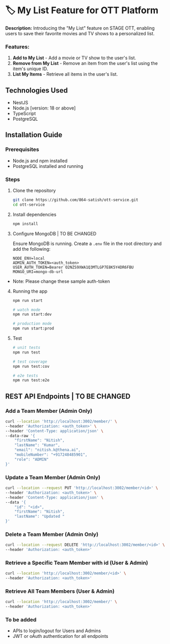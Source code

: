 # 🏷️ My List Feature for OTT Platform

**Description:**
Introducing the "My List" feature on STAGE OTT, enabling users to save their favorite movies and TV shows to a personalized list.


### Features: 

1. **Add to My List** - Add a movie or TV show to the user's list. 
2. **Remove from My List** - Remove an item from the user's list using the item's unique ID.
3. **List My Items** - Retrieve all items in the user's list.

## Technologies Used

- NestJS
- Node.js [version: 18 or above]
- TypeScript
- PostgreSQL

## Installation Guide

### Prerequisites

- Node.js and npm installed
- PostgreSQL installed and running

### Steps

1. Clone the repository
    ```bash
    git clone https://github.com/864-satish/ott-service.git
    cd ott-service
    ```

2. Install dependencies
    ```bash
    npm install
    ```

3. Configure MongoDB | TO BE CHANGED

   Ensure MongoDB is running. Create a `.env` file in the root directory and add the following:
    ```env
    NODE_ENV=local
    ADMIN_AUTH_TOKEN=<auth_token>
    USER_AUTH_TOKEN=Bearer O2NZS9XWA1Q3MTLGP7E8K5Y4DR6FBU
    MONGO_URI=mongo-db-url
    ```
- Note: Please change these sample auth-token

4. Running the app
    ```bash
    npm run start

    # watch mode
    npm run start:dev

    # production mode
    npm run start:prod
    ```
5. Test
    ```bash
    # unit tests
    npm run test

    # test coverage
    npm run test:cov

    # e2e tests
    npm run test:e2e

    ```

## REST API Endpoints | TO BE CHANGED

### Add a Team Member (Admin Only)

```bash
curl --location 'http://localhost:3002/member/' \
--header 'Authorization: <auth_token>' \
--header 'Content-Type: application/json' \
--data-raw '{
    "firstName": "Nitish",
    "lastName": "Kumar",
    "email": "nitish.k@thena.ai",
    "mobileNumber": "+917248485901",
    "role": "ADMIN"
}'
```

### Update a Team Member (Admin Only)
```bash
curl --location --request PUT 'http://localhost:3002/member/<id>' \
--header 'Authorization: <auth_token>' \
--header 'Content-Type: application/json' \
--data '{
    "id": "<id>",
    "firstName": "Nitish",
    "lastName": "Updated "
}'
```

### Delete a Team Member (Admin Only)

```bash
curl --location --request DELETE 'http://localhost:3002/member/<id>' \
--header 'Authorization: <auth_token>'
```

### Retrieve a Specific Team Member with id (User & Admin)
```bash
curl --location 'http://localhost:3002/member/<id>' \
--header 'Authorization: <auth_token>'
```

### Retrieve All Team Members (User & Admin)
```bash
curl --location 'http://localhost:3002/member/' \
--header 'Authorization: <auth_token>'
```


### To be added
- APIs to login/logout for Users and Admins 
- JWT or oAuth authentication for all endpoints
